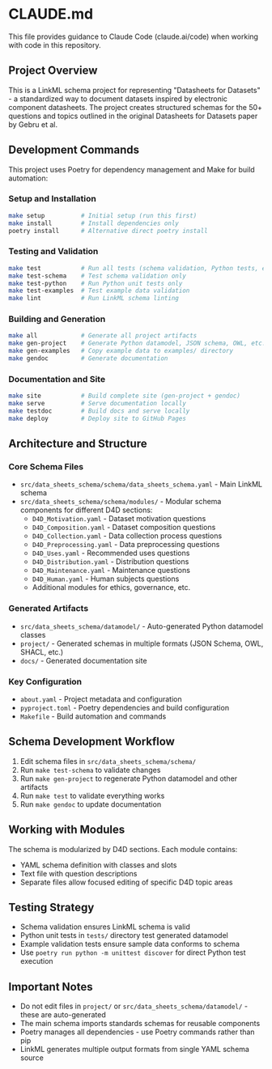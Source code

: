 # CLAUDE.md

This file provides guidance to Claude Code (claude.ai/code) when working with code in this repository.

## Project Overview

This is a LinkML schema project for representing "Datasheets for Datasets" - a standardized way to document datasets inspired by electronic component datasheets. The project creates structured schemas for the 50+ questions and topics outlined in the original Datasheets for Datasets paper by Gebru et al.

## Development Commands

This project uses Poetry for dependency management and Make for build automation:

### Setup and Installation
```bash
make setup          # Initial setup (run this first)
make install        # Install dependencies only
poetry install      # Alternative direct poetry install
```

### Testing and Validation
```bash
make test           # Run all tests (schema validation, Python tests, examples)
make test-schema    # Test schema validation only
make test-python    # Run Python unit tests only
make test-examples  # Test example data validation
make lint           # Run LinkML schema linting
```

### Building and Generation
```bash
make all            # Generate all project artifacts
make gen-project    # Generate Python datamodel, JSON schema, OWL, etc.
make gen-examples   # Copy example data to examples/ directory
make gendoc         # Generate documentation
```

### Documentation and Site
```bash
make site           # Build complete site (gen-project + gendoc)
make serve          # Serve documentation locally
make testdoc        # Build docs and serve locally
make deploy         # Deploy site to GitHub Pages
```

## Architecture and Structure

### Core Schema Files
- `src/data_sheets_schema/schema/data_sheets_schema.yaml` - Main LinkML schema
- `src/data_sheets_schema/schema/modules/` - Modular schema components for different D4D sections:
  - `D4D_Motivation.yaml` - Dataset motivation questions
  - `D4D_Composition.yaml` - Dataset composition questions  
  - `D4D_Collection.yaml` - Data collection process questions
  - `D4D_Preprocessing.yaml` - Data preprocessing questions
  - `D4D_Uses.yaml` - Recommended uses questions
  - `D4D_Distribution.yaml` - Distribution questions
  - `D4D_Maintenance.yaml` - Maintenance questions
  - `D4D_Human.yaml` - Human subjects questions
  - Additional modules for ethics, governance, etc.

### Generated Artifacts
- `src/data_sheets_schema/datamodel/` - Auto-generated Python datamodel classes
- `project/` - Generated schemas in multiple formats (JSON Schema, OWL, SHACL, etc.)
- `docs/` - Generated documentation site

### Key Configuration
- `about.yaml` - Project metadata and configuration
- `pyproject.toml` - Poetry dependencies and build configuration
- `Makefile` - Build automation and commands

## Schema Development Workflow

1. Edit schema files in `src/data_sheets_schema/schema/`
2. Run `make test-schema` to validate changes
3. Run `make gen-project` to regenerate Python datamodel and other artifacts
4. Run `make test` to validate everything works
5. Run `make gendoc` to update documentation

## Working with Modules

The schema is modularized by D4D sections. Each module contains:
- YAML schema definition with classes and slots
- Text file with question descriptions
- Separate files allow focused editing of specific D4D topic areas

## Testing Strategy

- Schema validation ensures LinkML schema is valid
- Python unit tests in `tests/` directory test generated datamodel
- Example validation tests ensure sample data conforms to schema
- Use `poetry run python -m unittest discover` for direct Python test execution

## Important Notes

- Do not edit files in `project/` or `src/data_sheets_schema/datamodel/` - these are auto-generated
- The main schema imports standards schemas for reusable components
- Poetry manages all dependencies - use Poetry commands rather than pip
- LinkML generates multiple output formats from single YAML schema source